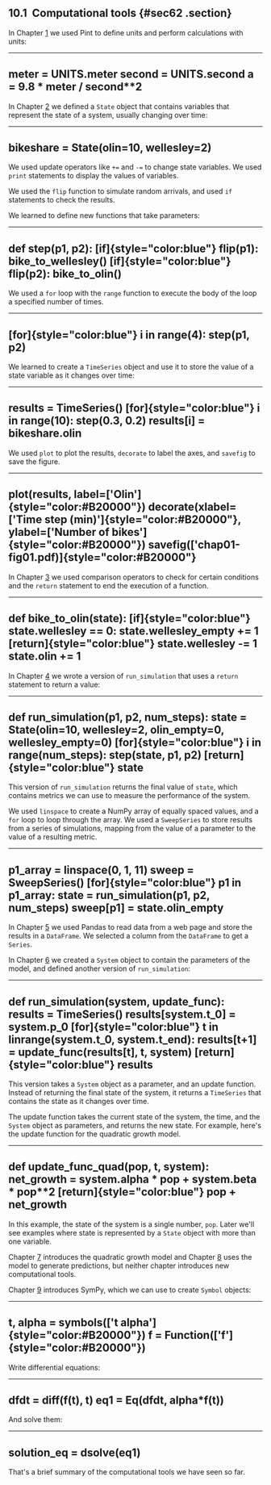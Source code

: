 ﻿10.1  Computational tools {#sec62 .section}
-------------------------

In Chapter [1](#chap01) we used Pint to define units and perform
calculations with units:

  --------------------------------------------------------------------------
  meter = UNITS.meter second = UNITS.second a = 9.8 \* meter / second\*\*2
  --------------------------------------------------------------------------

In Chapter [2](#chap02) we defined a `State` object that contains
variables that represent the state of a system, usually changing over
time:

  -----------------------------------------
  bikeshare = State(olin=10, wellesley=2)
  -----------------------------------------

We used update operators like `+=` and `-=` to change state variables.
We used `print` statements to display the values of variables.

We used the `flip` function to simulate random arrivals, and used `if`
statements to check the results.

We learned to define new functions that take parameters:

  --------------------------------------------------------------------------------------------------------------------------------
  def step(p1, p2): [if]{style="color:blue"} flip(p1): bike\_to\_wellesley() [if]{style="color:blue"} flip(p2): bike\_to\_olin()
  --------------------------------------------------------------------------------------------------------------------------------

We used a `for` loop with the `range` function to execute the body of
the loop a specified number of times.

  -------------------------------------------------------
  [for]{style="color:blue"} i in range(4): step(p1, p2)
  -------------------------------------------------------

We learned to create a `TimeSeries` object and use it to store the value
of a state variable as it changes over time:

  ---------------------------------------------------------------------------------------------------------------
  results = TimeSeries() [for]{style="color:blue"} i in range(10): step(0.3, 0.2) results\[i\] = bikeshare.olin
  ---------------------------------------------------------------------------------------------------------------

We used `plot` to plot the results, `decorate` to label the axes, and
`savefig` to save the figure.

  --------------------------------------------------------------------------------------------------------------------------------------------------------------------------------------------------------------------------------
  plot(results, label=[\'Olin\']{style="color:#B20000"}) decorate(xlabel=[\'Time step (min)\']{style="color:#B20000"}, ylabel=[\'Number of bikes\']{style="color:#B20000"}) savefig([\'chap01-fig01.pdf)]{style="color:#B20000"}
  --------------------------------------------------------------------------------------------------------------------------------------------------------------------------------------------------------------------------------

In Chapter [3](#chap03) we used comparison operators to check for
certain conditions and the `return` statement to end the execution of a
function.

  -------------------------------------------------------------------------------------------------------------------------------------------------------------------------
  def bike\_to\_olin(state): [if]{style="color:blue"} state.wellesley == 0: state.wellesley\_empty += 1 [return]{style="color:blue"} state.wellesley -= 1 state.olin += 1
  -------------------------------------------------------------------------------------------------------------------------------------------------------------------------

In Chapter [4](#chap04) we wrote a version of `run_simulation` that uses
a `return` statement to return a value:

  --------------------------------------------------------------------------------------------------------------------------------------------------------------------------------------------------------------------------
  def run\_simulation(p1, p2, num\_steps): state = State(olin=10, wellesley=2, olin\_empty=0, wellesley\_empty=0) [for]{style="color:blue"} i in range(num\_steps): step(state, p1, p2) [return]{style="color:blue"} state
  --------------------------------------------------------------------------------------------------------------------------------------------------------------------------------------------------------------------------

This version of `run_simulation` returns the final value of `state`,
which contains metrics we can use to measure the performance of the
system.

We used `linspace` to create a NumPy array of equally spaced values, and
a `for` loop to loop through the array. We used a `SweepSeries` to store
results from a series of simulations, mapping from the value of a
parameter to the value of a resulting metric.

  -----------------------------------------------------------------------------------------------------------------------------------------------------------------------------
  p1\_array = linspace(0, 1, 11) sweep = SweepSeries() [for]{style="color:blue"} p1 in p1\_array: state = run\_simulation(p1, p2, num\_steps) sweep\[p1\] = state.olin\_empty
  -----------------------------------------------------------------------------------------------------------------------------------------------------------------------------

In Chapter [5](#chap05) we used Pandas to read data from a web page and
store the results in a `DataFrame`. We selected a column from the
`DataFrame` to get a `Series`.

In Chapter [6](#chap06) we created a `System` object to contain the
parameters of the model, and defined another version of
`run_simulation`:

  -------------------------------------------------------------------------------------------------------------------------------------------------------------------------------------------------------------------------------------------------------------------------
  def run\_simulation(system, update\_func): results = TimeSeries() results\[system.t\_0\] = system.p\_0 [for]{style="color:blue"} t in linrange(system.t\_0, system.t\_end): results\[t+1\] = update\_func(results\[t\], t, system) [return]{style="color:blue"} results
  -------------------------------------------------------------------------------------------------------------------------------------------------------------------------------------------------------------------------------------------------------------------------

This version takes a `System` object as a parameter, and an update
function. Instead of returning the final state of the system, it returns
a `TimeSeries` that contains the state as it changes over time.

The update function takes the current state of the system, the time, and
the `System` object as parameters, and returns the new state. For
example, here's the update function for the quadratic growth model.

  ----------------------------------------------------------------------------------------------------------------------------------------------------
  def update\_func\_quad(pop, t, system): net\_growth = system.alpha \* pop + system.beta \* pop\*\*2 [return]{style="color:blue"} pop + net\_growth
  ----------------------------------------------------------------------------------------------------------------------------------------------------

In this example, the state of the system is a single number, `pop`.
Later we'll see examples where state is represented by a `State` object
with more than one variable.

Chapter [7](#chap07) introduces the quadratic growth model and
Chapter [8](#chap08) uses the model to generate predictions, but neither
chapter introduces new computational tools.

Chapter [9](#chap09) introduces SymPy, which we can use to create
`Symbol` objects:

  -------------------------------------------------------------------------------------------------------
  t, alpha = symbols([\'t alpha\']{style="color:#B20000"}) f = Function([\'f\']{style="color:#B20000"})
  -------------------------------------------------------------------------------------------------------

Write differential equations:

  --------------------------------------------------
  dfdt = diff(f(t), t) eq1 = Eq(dfdt, alpha\*f(t))
  --------------------------------------------------

And solve them:

  ----------------------------
  solution\_eq = dsolve(eq1)
  ----------------------------

That's a brief summary of the computational tools we have seen so far.

